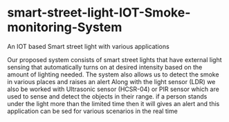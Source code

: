 # smart-street-light-IOT-Smoke-monitoring-System
An IOT based Smart street light with various applications

Our proposed system consists of smart street lights that have external light sensing 
that automatically turns on at desired intensity based on the amount of lighting 
needed. The system also allows us to detect the smoke in various places and raises an alert 
Along with the light sensor (LDR) we also be worked with Ultrasonic sensor 
(HCSR-04) or PIR sensor which are used to sense and detect the objects in their 
range. 
if a person stands under the light more than the limited time then it will gives an alert and this application can be sed for 
various scenarios in the real time
